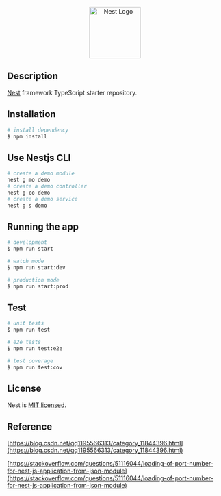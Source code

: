 <p align="center">
  <a href="http://nestjs.com/" target="blank"><img src="https://nestjs.com/img/logo-small.svg" width="120" alt="Nest Logo" /></a>
</p>

## Description

[Nest](https://github.com/nestjs/nest) framework TypeScript starter repository.

## Installation

```bash
# install dependency
$ npm install
```

## Use Nestjs CLI

```bash
# create a demo module
nest g mo demo
# create a demo controller
nest g co demo
# create a demo service
nest g s demo
```

## Running the app

```bash
# development
$ npm run start

# watch mode
$ npm run start:dev

# production mode
$ npm run start:prod
```

## Test

```bash
# unit tests
$ npm run test

# e2e tests
$ npm run test:e2e

# test coverage
$ npm run test:cov
```

## License

  Nest is [MIT licensed](https://github.com/nestjs/nest/blob/master/LICENSE).

## Reference

[https://blog.csdn.net/qq1195566313/category_11844396.html](https://blog.csdn.net/qq1195566313/category_11844396.html)

[https://stackoverflow.com/questions/51116044/loading-of-port-number-for-nest-js-application-from-json-module](https://stackoverflow.com/questions/51116044/loading-of-port-number-for-nest-js-application-from-json-module)
